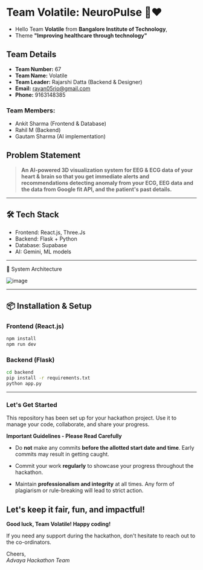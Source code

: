# Team Volatile: NeuroPulse 🧠❤️

- Hello Team **Volatile** from **Bangalore Institute of Technology**,
- Theme **"Improving healthcare through technology"** 

## Team Details

- **Team Number:** 67  
- **Team Name:** Volatile
- **Team Leader:** Rajarshi Datta (Backend & Designer)
- **Email:** rayan05rio@gmail.com  
- **Phone:** 9163148385  

### Team Members:
- Ankit Sharma (Frontend & Database)
- Rahil M      (Backend)
- Gautam Sharma (AI implementation)  

## Problem Statement

> **An AI-powered 3D visualization system for EEG & ECG data of your heart & brain so that you get immediate alerts and recommendations detecting anomaly from your ECG, EEG data and the data from Google fit API, and the patient's past details.**

---
## 🛠 Tech Stack
- Frontend: React.js, Three.Js
- Backend: Flask + Python
- Database: Supabase
- AI: Gemini, ML models
-------------

🧩 System Architecture

![image](https://github.com/user-attachments/assets/23876f55-9a5a-41ac-9596-97bf65177419)

------------

## 📦 Installation & Setup

### Frontend (React.js)

```bash
npm install
npm run dev
```

### Backend (Flask)

```bash
cd backend
pip install -r requirements.txt
python app.py
```

---

### Let's Get Started 

This repository has been set up for your hackathon project. Use it to manage your code, collaborate, and share your progress.

**Important Guidelines - Please Read Carefully**

- Do **not** make any commits **before the allotted start date and time**. Early commits may result in getting caught.
- Commit your work **regularly** to showcase your progress throughout the hackathon.

- Maintain **professionalism and integrity** at all times. Any form of plagiarism or rule-breaking will lead to strict action.

Let's keep it fair, fun, and impactful! 
---

**Good luck, Team Volatile! Happy coding!**

If you need any support during the hackathon, don't hesitate to reach out to the co-ordinators.

Cheers,  
_Advaya Hackathon Team_
